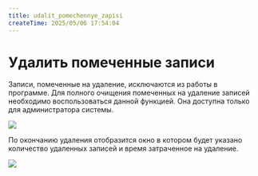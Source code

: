 ```yaml
---
title: udalit_pomechennye_zapisi
createTime: 2025/05/06 17:54:04
---
```

# Удалить помеченные записи
Записи, помеченные на удаление, исключаются из работы в программе. Для полного очищения помеченных на удаление записей необходимо воспользоваться данной функцией. Она доступна только для администратора системы.

![](image446.png)

По окончанию удаления отобразится окно в котором будет указано количество удаленных записей и время затраченное на удаление.

![](image447.png)
